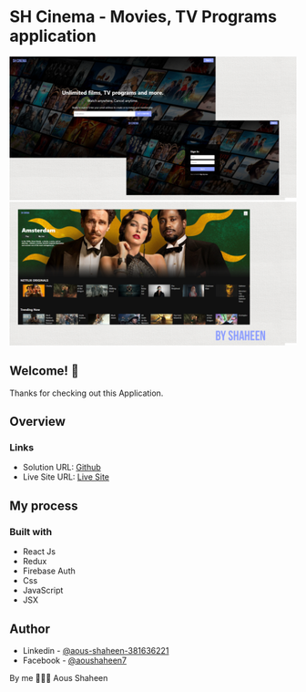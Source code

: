 # SH Cinema - Movies, TV Programs application

![SH Cinema ](./src/web-view01.png)
![SH Cinema ](./src/web-view02.png)


## Welcome! 👋
Thanks for checking out this Application.

## Overview

### Links

- Solution URL: [Github](https://github.com/Shaheen121/SH-Cinema-React-application.git)
- Live Site URL: [Live Site](https://shcinema.netlify.app/)

## My process

### Built with

- React Js
- Redux
- Firebase Auth
- Css
- JavaScript
- JSX


## Author

- Linkedin - [@aous-shaheen-381636221](https://www.linkedin.com/in/aous-shaheen-381636221/)
- Facebook - [@aoushaheen7](https://www.facebook.com/shaheen7tl/)

By me 🚀🚀🚀
Aous Shaheen